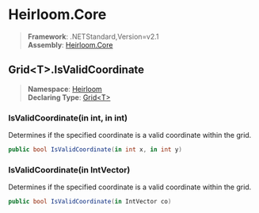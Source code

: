 # Heirloom.Core

> **Framework**: .NETStandard,Version=v2.1  
> **Assembly**: [Heirloom.Core][0]  

## Grid\<T>.IsValidCoordinate

> **Namespace**: [Heirloom][0]  
> **Declaring Type**: [Grid\<T>][1]  

### IsValidCoordinate(in int, in int)

Determines if the specified coordinate is a valid coordinate within the grid.

```cs
public bool IsValidCoordinate(in int x, in int y)
```

### IsValidCoordinate(in IntVector)

Determines if the specified coordinate is a valid coordinate within the grid.

```cs
public bool IsValidCoordinate(in IntVector co)
```

[0]: ../../../Heirloom.Core.md
[1]: ../Grid[T].md
